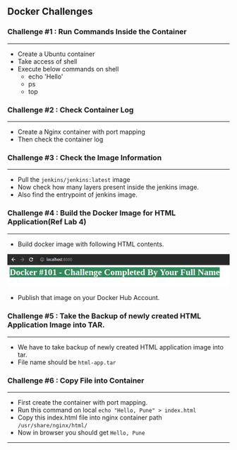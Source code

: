 ## Docker Challenges 

### Challenge #1 : Run Commands Inside the Container 

---

- Create a Ubuntu container 
- Take access of shell
- Execute below commands on shell
    - echo 'Hello'
    - ps
    - top

### Challenge #2 : Check Container Log

---

- Create a Nginx container with port mapping  
- Then check the container log

### Challenge #3 : Check the Image Information

---

- Pull the `jenkins/jenkins:latest` image 
- Now check how many layers present inside the jenkins image.
- Also find the entrypoint of jenkins image.

### Challenge #4 : Build the Docker Image for HTML Application(Ref Lab 4) 

---

- Build docker image with following HTML contents.

![Challenge](../labs/images/Challenge-1.png)

- Publish that image on your Docker Hub Account.

### Challenge #5 : Take the Backup of newly created HTML Application Image into TAR.

--- 

- We have to take backup of newly created HTML application image into tar.
- File name should be `html-app.tar`


### Challenge #6 : Copy File into Container

---

- First create the container with port mapping.
- Run this command on local `echo "Hello, Pune" > index.html`
- Copy this index.html file into nginx container path `/usr/share/nginx/html/`
- Now in browser you should get `Hello, Pune`

---